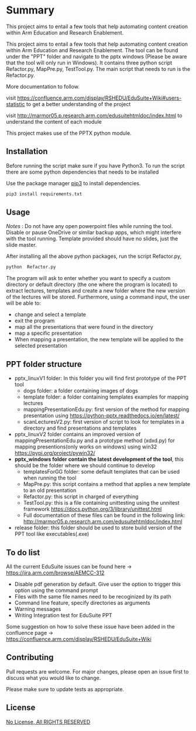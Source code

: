 ﻿# Summary
This project aims to entail a few tools that help automating content creation within Arm Education and Research Enablement.

This project aims to entail a few tools that help automating content creation within Arm Education and Research Enablement. The tool can be found under the "PPT" folder and navigate to the pptx windows (Please be aware that the tool will only run in Windows). It contains three python script Refactor.py, MapPre.py, TestTool.py. The main script that needs to run is the Refactor.py.

More documentation to follow.

visit https://confluence.arm.com/display/RSHEDU/EduSuite+Wiki#users-statistic to get a better understanding of the project

visit http://marmor05.p.research.arm.com/edusuitehtmldoc/index.html to understand the content of each module

This project makes use of the PPTX python module.

## Installation
Before running the script make sure if you have Python3. To run the script there are some python dependencies that needs to be installed

Use the package manager [pip3](https://pip.pypa.io/en/stable/) to install dependencies.

```bash
pip3 install requirements.txt
```

## Usage

*Notes* : Do not have any open powerpoint files while running the tool. Disable or pause OneDrive or similar backup apps, which might interfere with the tool running. Template provided should have no slides, just the slide master.

After installing all the above python packages, run the script Refactor.py,
```bash
python  Refactor.py
```
The program will ask to enter whether you want to specify a custom directory or default directory (the one where the program is located) to extract lectures, templates and create a new folder where the new version of the lectures will be stored.
Furthermore, using a command input, the user will be able to:

* change and select a template
* exit the program
* map all the presentations that were found in the directory
* map a specific presentation
* When mapping a presentation, the new template will be applied to the selected presentation

## PPT folder structure
* pptx_linuxV1 folder: In this folder you will find  first prototype of the PPT tool
  * dogs folder: a folder containing images of dogs
  * template folder: a folder containing templates examples for mapping lectures
  * mappingPresentationEdu.py: first version of the method for mapping presentation using https://python-pptx.readthedocs.io/en/latest/
  * scanLecturesV2.py: first version of script to look for templates in a directory and find presentations and templates
* pptx_linuxV2 folder contains an improved version of mappingPresentationEdu.py and a prototype method (xdxd.py) for mapping presentions(only works on windows) using win32 https://pypi.org/project/pywin32/
* __pptx_windows folder contain the latest development of the tool__, this should be the folder where we should continue to develop
  * templatesForGG folder: some default templates that can be used when running the tool
  * MapPre.py: this script contains a method that applies a new template to an old presentation
  * Refactor.py: this script in charged of everything
  * TestTool.py: this is a file containing unittesting using the unnitest framework https://docs.python.org/3/library/unittest.html
  * Full documentation of these files can be found in the following link: http://marmor05.p.research.arm.com/edusuitehtmldoc/index.html
* release folder: this folder should be used to store build version of the PPT tool like executables(.exe)
## To do list
All the current EduSuite issues can be found here → https://jira.arm.com/browse/AEMCC-312
* Disable pdf generation by default. Give user the option to trigger this option using the command prompt
* Files with the same file names need to be recoginized by its path
* Command line feature, specify directories as arguments
* Warning messages
* Writing Integration test for EduSuite PPT

Some suggestion on how to solve these issue have been added in the confluence page → https://confluence.arm.com/display/RSHEDU/EduSuite+Wiki
## Contributing
Pull requests are welcome. For major changes, please open an issue first to discuss what you would like to change.

Please make sure to update tests as appropriate.

## License
[No License, All RIGHTS RESERVED](https://choosealicense.com/no-permission/)
